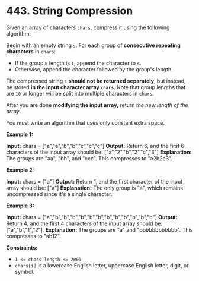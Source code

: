 # 443. String Compression

Given an array of characters `chars`, compress it using the following algorithm:

Begin with an empty string `s`. For each group of **consecutive repeating characters** in `chars`:

-   If the group's length is `1`, append the character to `s`.
-   Otherwise, append the character followed by the group's length.

The compressed string `s` **should not be returned separately**, but instead, be stored **in the input character array `chars`**. Note that group lengths that are `10` or longer will be split into multiple characters in `chars`.

After you are done **modifying the input array,** return _the new length of the array_.

You must write an algorithm that uses only constant extra space.

**Example 1:**

**Input:** chars = \["a","a","b","b","c","c","c"\]
**Output:** Return 6, and the first 6 characters of the input array should be: \["a","2","b","2","c","3"\]
**Explanation:** The groups are "aa", "bb", and "ccc". This compresses to "a2b2c3".

**Example 2:**

**Input:** chars = \["a"\]
**Output:** Return 1, and the first character of the input array should be: \["a"\]
**Explanation:** The only group is "a", which remains uncompressed since it's a single character.

**Example 3:**

**Input:** chars = \["a","b","b","b","b","b","b","b","b","b","b","b","b"\]
**Output:** Return 4, and the first 4 characters of the input array should be: \["a","b","1","2"\].
**Explanation:** The groups are "a" and "bbbbbbbbbbbb". This compresses to "ab12".

**Constraints:**

-   `1 <= chars.length <= 2000`
-   `chars[i]` is a lowercase English letter, uppercase English letter, digit, or symbol.







